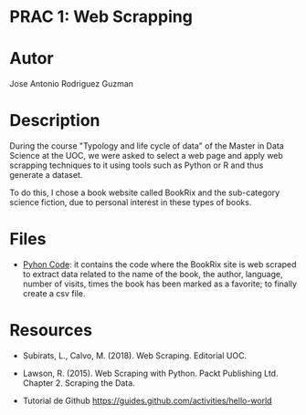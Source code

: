 # PRAC 1: Web Scrapping

# Autor
Jose Antonio Rodriguez Guzman

# Description
During the course "Typology and life cycle of data" of the Master in Data Science at the UOC, we were asked to select a web page and apply web scrapping techniques to it using tools such as Python or R and thus generate a dataset.

To do this, I chose a book website called BookRix and the sub-category science fiction, due to personal interest in these types of books.  

# Files
- [Pyhon Code](src/Books_full_dataset.py): it contains the code where the BookRix site is web scraped to extract data related to the name of the book, the author, language, number of visits, times the book has been marked as a favorite; to finally create a csv file. 

# Resources
- Subirats, L., Calvo, M. (2018). Web Scraping. Editorial UOC.

- Lawson, R. (2015). Web Scraping with Python. Packt Publishing Ltd. Chapter 2. Scraping the Data.

- Tutorial de Github https://guides.github.com/activities/hello-world
